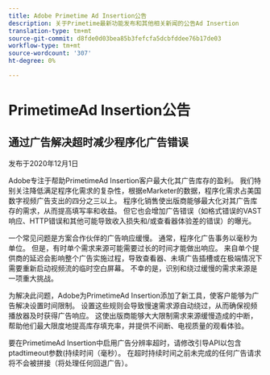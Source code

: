 ```yaml
---
title: Adobe Primetime Ad Insertion公告
description: 关于Primetime最新功能发布和其他相关新闻的公告Ad Insertion
translation-type: tm+mt
source-git-commit: d8fde0d03bea85b3fefcfa5dcbfddee76b17de03
workflow-type: tm+mt
source-wordcount: '307'
ht-degree: 0%

---
```



# PrimetimeAd Insertion公告

## 通过广告解决超时减少程序化广告错误

发布于2020年12月1日

Adobe专注于帮助PrimetimeAd Insertion客户最大化其广告库存的盈利。 我们特别关注降低满足程序化需求的复杂性，根据eMarketer的数据，程序化需求占美国数字视频广告支出的四分之三以上。 程序化销售使出版商能够最大化对其广告库存的需求，从而提高填写率和收益。 但它也会增加广告错误（如格式错误的VAST响应、HTTP错误和其他可能导致收入损失和/或查看器体验差的错误）的曝光。

一个常见问题是方案合作伙伴的广告响应缓慢。 通常，程序化广告事务以毫秒为单位。 但是，有时单个需求来源可能需要过长的时间才能做出响应。 来自单个提供商的延迟会影响整个广告实施过程，导致查看器、未填广告插槽或在极端情况下需要重新启动视频流的临时空白屏幕。 不幸的是，识别和绕过缓慢的需求来源是一项重大挑战。

为解决此问题，Adobe为PrimetimeAd Insertion添加了新工具，使客户能够为广告解决设置时间限制。 设置这些规则会导致慢速需求源自动绕过，从而确保视频播放器及时获得广告响应。 这使出版商能够大大限制需求来源缓慢造成的中断，帮助他们最大限度地提高库存填充率，并提供不间断、电视质量的观看体验。

要在PrimetimeAd Insertion中启用广告分辨率超时，请修改引导API以包含ptadtimeout参数(持续时间（毫秒）。  在超时持续时间之前未完成的任何广告请求将不会被拼接（将处理任何回退广告）。